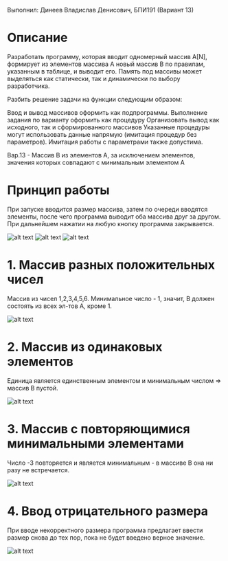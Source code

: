 Выполнил: Динеев Владислав Денисович, БПИ191
(Вариант 13)

# Описание
Разработать программу, которая вводит одномерный массив A[N], формирует из элементов массива A новый массив B по правилам, указанным в таблице, и выводит его. Память под массивы может выделяться как статически, так и динамически по выбору разработчика.

Разбить решение задачи на функции следующим образом:

Ввод и вывод массивов оформить как подпрограммы.
Выполнение задания по варианту оформить как процедуру
Организовать вывод как исходного, так и сформированного массивов
Указанные процедуры могут использовать данные напрямую (имитация процедур без параметров). Имитация работы с параметрами также допустима.

Вар.13 - Массив B из элементов A, за исключением элементов, значения которых совпадают с минимальным элементом A

# Принцип работы
При запуске вводится размер массива, затем по очереди вводятся элементы, после чего программа выводит оба массива друг за другом.
При дальнейшем нажатии на любую кнопку программа закрывается.

![alt text](https://raw.githubusercontent.com/dineev-vd/fasm-hw/main/task02/images/0-1.png)
![alt text](https://raw.githubusercontent.com/dineev-vd/fasm-hw/main/task02/images/0-2.png)
![alt text](https://raw.githubusercontent.com/dineev-vd/fasm-hw/main/task02/images/0-3.png)

# 1. Массив разных положительных чисел
Массив из чисел 1,2,3,4,5,6. Минимальное число - 1, значит, B должен состоять из всех эл-тов A, кроме 1.

![alt text](https://raw.githubusercontent.com/dineev-vd/fasm-hw/main/task02/images/1.png)


# 2. Массив из одинаковых элементов
Единица является единственным элементом и минимальным числом => массив B пустой.


![alt text](https://raw.githubusercontent.com/dineev-vd/fasm-hw/main/task02/images/2.png)

# 3. Массив с повторяющимися минимальными элементами
Число -3 повторяется и является минимальным - в массиве B она ни разу не встречается.

![alt text](https://raw.githubusercontent.com/dineev-vd/fasm-hw/main/task02/images/3.png)

# 4. Ввод отрицательного размера
При вводе некорректного размера программа предлагает ввести размер снова до тех пор, пока не будет введено верное значение.

![alt text](https://raw.githubusercontent.com/dineev-vd/fasm-hw/main/task02/images/4.png)

